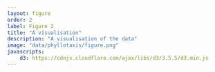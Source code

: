 ```yaml
---
layout: figure
order: 2
label: Figure 2
title: "A visualisation"
description: "A visualisation of the data"
image: "data/phyllotaxis/figure.png"
javascripts:
    d3: https://cdnjs.cloudflare.com/ajax/libs/d3/3.5.5/d3.min.js
---
```

<script src="{{ site.baseurl }}/data/phyllotaxis/figure.js"></script>
